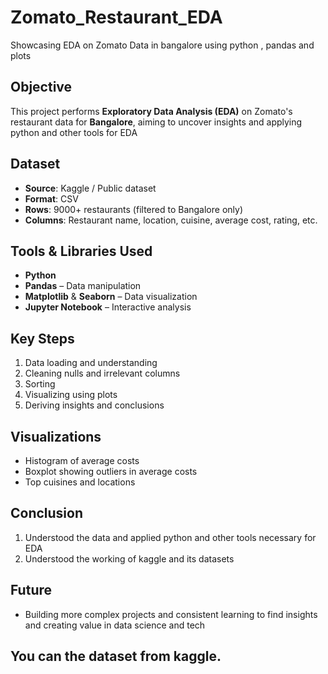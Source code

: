 # Zomato_Restaurant_EDA
Showcasing EDA on Zomato Data in bangalore using python , pandas and plots

##  Objective
This project performs **Exploratory Data Analysis (EDA)** on Zomato's restaurant data for **Bangalore**, aiming to uncover insights and applying python and other tools for EDA

## Dataset
- **Source**: Kaggle / Public dataset
- **Format**: CSV
- **Rows**: 9000+ restaurants (filtered to Bangalore only)
- **Columns**: Restaurant name, location, cuisine, average cost, rating, etc.

##  Tools & Libraries Used
- **Python**
- **Pandas** – Data manipulation
- **Matplotlib** & **Seaborn** – Data visualization
- **Jupyter Notebook** – Interactive analysis

##  Key Steps
1. Data loading and understanding
2. Cleaning nulls and irrelevant columns
3. Sorting
4. Visualizing using plots
5. Deriving insights and conclusions

##  Visualizations
- Histogram of average costs
- Boxplot showing outliers in average costs
- Top cuisines and locations
  
##  Conclusion
1. Understood the data and applied python and other tools necessary for EDA
2. Understood the working of kaggle and its datasets

## Future 
- Building more complex projects and consistent learning to find insights and creating value in data science and tech

## You can the dataset from kaggle.

